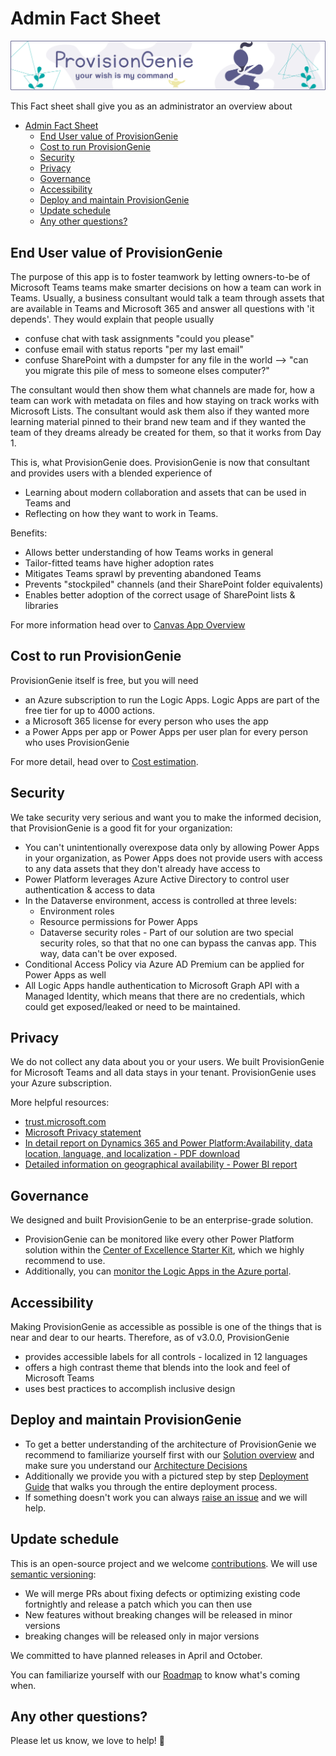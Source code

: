 # Admin Fact Sheet

![Genie Header](media/index/Genie_Header.png)

This Fact sheet shall give you as an administrator an overview about

- [Admin Fact Sheet](#admin-fact-sheet)
  - [End User value of ProvisionGenie](#end-user-value-of-provisiongenie)
  - [Cost to run ProvisionGenie](#cost-to-run-provisiongenie)
  - [Security](#security)
  - [Privacy](#privacy)
  - [Governance](#governance)
  - [Accessibility](#accessibility)
  - [Deploy and maintain ProvisionGenie](#deploy-and-maintain-provisiongenie)
  - [Update schedule](#update-schedule)
  - [Any other questions?](#any-other-questions)

## End User value of ProvisionGenie

The purpose of this app is to foster teamwork by letting owners-to-be of Microsoft Teams teams make smarter decisions on how a team can work in Teams. Usually, a business consultant would talk a team through assets that are available in Teams and Microsoft 365 and answer all questions with 'it depends'. They would explain that people usually

- confuse chat with task assignments "could you please"
- confuse email with status reports "per my last email"
- confuse SharePoint with a dumpster for any file in the world --> "can you migrate this pile of mess to someone elses computer?"

The consultant would then show them what channels are made for, how a team can work with metadata on files and how staying on track works with Microsoft Lists. The consultant would ask them also if they wanted more learning material pinned to their brand new team and if they wanted the team of they dreams already be created for them, so that it works from Day 1.

This is, what ProvisionGenie does. ProvisionGenie is now that consultant and provides users with a blended experience of

- Learning about modern collaboration and assets that can be used in Teams and
- Reflecting on how they want to work in Teams.

Benefits:

- Allows better understanding of how Teams works in general
- Tailor-fitted teams have higher adoption rates
- Mitigates Teams sprawl by preventing abandoned Teams
- Prevents "stockpiled" channels (and their SharePoint folder equivalents)
- Enables better adoption of the correct usage of SharePoint lists & libraries

For more information head over to [Canvas App Overview](corecomponents/canvasapp.md#high-level-overview-on-what-the-canvas-app-does)

## Cost to run ProvisionGenie

ProvisionGenie itself is free, but you will need

- an Azure subscription to run the Logic Apps. Logic Apps are part of the free tier for up to 4000 actions.
- a Microsoft 365 license for every person who uses the app
- a Power Apps per app or Power Apps per user plan for every person who uses ProvisionGenie

For more detail, head over to [Cost estimation](costestimation.md).

## Security

We take security very serious and want you to make the informed decision, that ProvisionGenie is a good fit for your organization:

- You can't unintentionally overexpose data only by allowing Power Apps in your organization, as Power Apps does not provide users with access to any data assets that they don't already have access to
- Power Platform leverages Azure Active Directory to control user authentication & access to data
- In the Dataverse environment, access is controlled at three levels:
    - Environment roles
    - Resource permissions for Power Apps
    - Dataverse security roles - Part of our solution are two special security roles, so that that no one can bypass the canvas app. This way, data can't be over exposed.
- Conditional Access Policy via Azure AD Premium can be applied for Power Apps as well
- All Logic Apps handle authentication to Microsoft Graph API with a Managed Identity, which means that there are no credentials, which could get exposed/leaked or need to be maintained.

## Privacy

We do not collect any data about you or your users. We built ProvisionGenie for Microsoft Teams and all data stays in your tenant. ProvisionGenie uses your Azure subscription.

More helpful resources:

- [trust.microsoft.com](https://www.microsoft.com/trust-center)
- [Microsoft Privacy statement](https://privacy.microsoft.com/privacystatement)
- [In detail report on Dynamics 365 and Power Platform:Availability, data location, language, and localization - PDF download](https://aka.ms/dynamics_365_international_availability_deck)
- [Detailed information on geographical availability - Power BI report](https://dynamics.microsoft.com/Report/GetGeoReport/)

## Governance

We designed and built ProvisionGenie to be an enterprise-grade solution.

- ProvisionGenie can be monitored like every other Power Platform solution within the [Center of Excellence Starter Kit](https://docs.microsoft.com/power-platform/guidance/coe/starter-kit), which we highly recommend to use.
- Additionally, you can [monitor the Logic Apps in the Azure portal](https://docs.microsoft.com/azure/logic-apps/monitor-logic-apps).

## Accessibility

Making ProvisionGenie as accessible as possible is one of the things that is near and dear to our hearts. Therefore, as of v3.0.0, ProvisionGenie

- provides accessible labels for all controls - localized in 12 languages
- offers a high contrast theme that blends into the look and feel of Microsoft Teams
- uses best practices to accomplish inclusive design

## Deploy and maintain ProvisionGenie

- To get a better understanding of the architecture of ProvisionGenie we recommend to familiarize yourself first with our [Solution overview](corecomponents/logicapps.md#solution-overview) and make sure you understand our [Architecture Decisions](architecturedecisions.md)
- Additionally we provide you with a pictured step by step [Deployment Guide](deploymentguide/index.md) that walks you through the entire deployment process.
- If something doesn't work you can always [raise an issue](https://github.com/ProvisionGenie/ProvisionGenie/issues/new/choose) and we will help.

## Update schedule

This is an open-source project and we welcome [contributions](https://github.com/ProvisionGenie/ProvisionGenie/blob/main/CONTRIBUTINGt.md).
We will use [semantic versioning](https://semver.org/):

- We will merge PRs about fixing defects or optimizing existing code fortnightly and release a patch which you can then use
- New features without breaking changes will be released in minor versions
- breaking changes will be released only in major versions

We committed to have planned releases in April and October.

You can familiarize yourself with our [Roadmap](about/roadmap.md) to know what's coming when.

## Any other questions?

Please let us know, we love to help! 🧞
